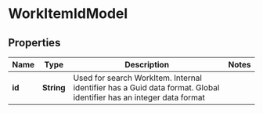 

# WorkItemIdModel


## Properties

| Name | Type | Description | Notes |
|------------ | ------------- | ------------- | -------------|
|**id** | **String** | Used for search WorkItem. Internal identifier has a Guid data format. Global identifier has an integer data format |  |



